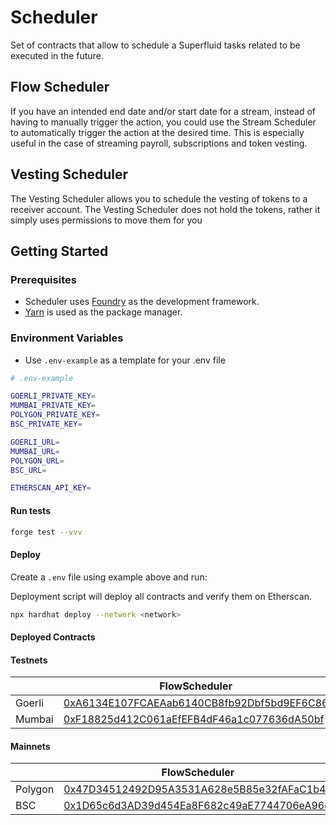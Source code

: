 # Scheduler

Set of contracts that allow to schedule a Superfluid tasks related to be executed in the future.

## Flow Scheduler

If you have an intended end date and/or start date for a stream, instead of having to manually trigger the action, you could use the Stream Scheduler to automatically trigger the action at the desired time. This is especially useful in the case of streaming payroll, subscriptions and token vesting.

## Vesting Scheduler

The Vesting Scheduler allows you to schedule the vesting of tokens to a receiver account. The Vesting Scheduler does not hold the tokens, rather it simply uses permissions to move them for you


## Getting Started

### Prerequisites

- Scheduler uses [Foundry](https://github.com/gakonst/foundry#installation) as the development framework.
- [Yarn](https://github.com/yarnpkg/yarn) is used as the package manager.

### Environment Variables

- Use `.env-example` as a template for your .env file

```bash
# .env-example

GOERLI_PRIVATE_KEY=
MUMBAI_PRIVATE_KEY=
POLYGON_PRIVATE_KEY=
BSC_PRIVATE_KEY=

GOERLI_URL=
MUMBAI_URL=
POLYGON_URL=
BSC_URL=

ETHERSCAN_API_KEY=
```

#### Run tests

```bash
forge test --vvv
```

#### Deploy

Create a `.env` file using example above and run:

Deployment script will deploy all contracts and verify them on Etherscan.

```bash
npx hardhat deploy --network <network>
```


#### Deployed Contracts

#### Testnets
|          | FlowScheduler                                                                                                                        | VestingScheduler                                                                                                                     |
|----------|--------------------------------------------------------------------------------------------------------------------------------------|--------------------------------------------------------------------------------------------------------------------------------------|
| Goerli   | [0xA6134E107FCAEAab6140CB8fb92Dbf5bd9EF6C86](https://goerli.etherscan.io/address/0xA6134E107FCAEAab6140CB8fb92Dbf5bd9EF6C86#code)    | [0xb61f8A2CbBd1be5FE437509b51dc2B9BA710c47b](https://goerli.etherscan.io/address/0xb61f8A2CbBd1be5FE437509b51dc2B9BA710c47b#code)    |
| Mumbai   | [0xF18825d412C061aEfEFB4dF46a1c077636dA50bf](https://mumbai.polygonscan.com/address/0xF18825d412C061aEfEFB4dF46a1c077636dA50bf#code) | [0xD4fCe2a08fd2fA7495BEd900F2fb6c6deDBf8632](https://mumbai.polygonscan.com/address/0xD4fCe2a08fd2fA7495BEd900F2fb6c6deDBf8632#code) |

#### Mainnets
|         | FlowScheduler                                                                                                                 | VestingScheduler                                                                                                              |
|---------|-------------------------------------------------------------------------------------------------------------------------------|-------------------------------------------------------------------------------------------------------------------------------|
| Polygon | [0x47D34512492D95A3531A628e5B85e32fAFaC1b42](https://polygonscan.com/address/0x47D34512492D95A3531A628e5B85e32fAFaC1b42#code) | [0xF9B3b4c23d08ebcBb8A70F5C7471E3Edd3ddF210](https://polygonscan.com/address/0xF9B3b4c23d08ebcBb8A70F5C7471E3Edd3ddF210#code) |
| BSC     | [0x1D65c6d3AD39d454Ea8F682c49aE7744706eA96d](https://bscscan.com/address/0x1D65c6d3AD39d454Ea8F682c49aE7744706eA96d#code)     | [0x4f268bfB109439D7c23A903c237cdBEbd7E987a1](https://bscscan.com/address/0x4f268bfB109439D7c23A903c237cdBEbd7E987a1#code)     |
